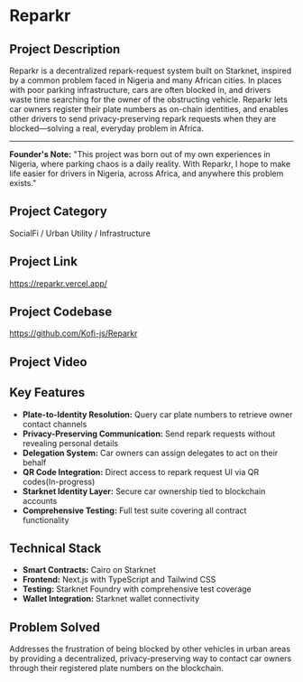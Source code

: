 # Reparkr

## Project Description
Reparkr is a decentralized repark-request system built on Starknet, inspired by a common problem faced in Nigeria and many African cities. In places with poor parking infrastructure, cars are often blocked in, and drivers waste time searching for the owner of the obstructing vehicle. Reparkr lets car owners register their plate numbers as on-chain identities, and enables other drivers to send privacy-preserving repark requests when they are blocked—solving a real, everyday problem in Africa.

---

**Founder's Note:**
"This project was born out of my own experiences in Nigeria, where parking chaos is a daily reality. With Reparkr, I hope to make life easier for drivers in Nigeria, across Africa, and anywhere this problem exists."

## Project Category
SocialFi / Urban Utility / Infrastructure

## Project Link
https://reparkr.vercel.app/

## Project Codebase
https://github.com/Kofi-js/Reparkr

## Project Video


## Key Features
- **Plate-to-Identity Resolution:** Query car plate numbers to retrieve owner contact channels
- **Privacy-Preserving Communication:** Send repark requests without revealing personal details
- **Delegation System:** Car owners can assign delegates to act on their behalf
- **QR Code Integration:** Direct access to repark request UI via QR codes(In-progress)
- **Starknet Identity Layer:** Secure car ownership tied to blockchain accounts
- **Comprehensive Testing:** Full test suite covering all contract functionality

## Technical Stack
- **Smart Contracts:** Cairo on Starknet
- **Frontend:** Next.js with TypeScript and Tailwind CSS
- **Testing:** Starknet Foundry with comprehensive test coverage
- **Wallet Integration:** Starknet wallet connectivity

## Problem Solved
Addresses the frustration of being blocked by other vehicles in urban areas by providing a decentralized, privacy-preserving way to contact car owners through their registered plate numbers on the blockchain. 